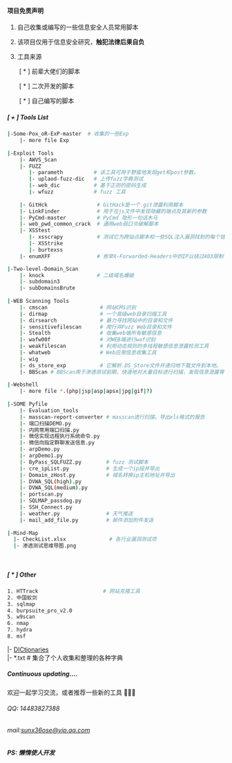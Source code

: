 ####  项目免责声明



1. 自己收集或编写的一些信息安全人员常用脚本

2. 该项目仅用于信息安全研究，<b>触犯法律后果自负</b>

3. 工具来源

   ​	[ * ] 前辈大佬们的脚本

   ​	[ * ] 二次开发的脚本

   ​	[ * ] 自己编写的脚本

   

##### [ + ] Tools List

```bash
|-Some-Pox_oR-ExP-master  # 收集的一些Exp
	|- more file Exp
	
|-Exploit Tools		
	|- AWVS_Scan           
	|- FUZZ
	   |- parameth          # 该工具可用于野蛮地发现get和post参数。
	   |- uplaod-fuzz-dic   # 上传fuzz字典测试
	   |- web_dic           # 基于正则的密码生成
	   |- wfuzz             # fuzz 工具
			
	|- GitHck                # GitHack是一个.git泄露利用脚本
	|- LinkFinder            # 用于在js文件中发现隐藏的端点及其新的参数
	|- PyCmd-master          # PyCmd 隐形一句话木马
	|- web_pwd_common_crack  # 通用web弱口令破解脚本
	|- XSStest
	   |- xsscrapy           # 测试它为跨站点脚本和一些SQL注入漏洞找到的每个链接
	   |- XSStrike
	   |- burtexss
	|- enumXFF               # 枚举X-Forwarded-Headers中的IP以绕过403限制

|-Two-level-Domain_Scan
	|- knock                 # 二级域名爆破
	|- subdomain3
	|- subDomainsBrute
	
|-WEB Scanning Tools
	|- cmscan                 # 网站CMS识别
	|- dirmap                 # 一个高级web目录扫描工具
	|- dirsearch              # 暴力寻找网站中的目录和文件
	|- sensitivefilescan      # 爬行并Fuzz Web目录和文件 
	|- Stealth                # 收集web端所有敏感信息
	|- wafw00f                # 对WEB端进行waf识别
	|- weakfilescan           # 利用动态规则的多线程敏感信息泄露检测工具
	|- whatweb                # Web应用信息收集工具
	|- wig									
	|- ds_store_exp           # 它解析.DS_Store文件并递归地下载文件到本地。
	|- BBScan # BBScan用于渗透测试前期，快速地对大量目标进行扫描，发现信息泄露等常见漏洞BBScan 
	
|-Webshell 
	|- more file *.(php|jsp|asp|apsx|jpg|gif|?)
	
|-SOME Pyfile
	|- Evaluation_tools
	|- masscan-report-converter # masscan进行扫描，导出xls格式的报告
	|- 端口扫描DEMO.py
	|- 内网常用端口扫描.py
	|- 微信实现远程执行系统命令.py
	|- 微信向指定群聊发送信息.py
	|- arpDemo.py
	|- arpDemo1.py
	|- ByPass_SQLFUZZ.py        # fuzz 测试脚本
	|- cre_ipList.py            # 生成一个ip段并导出
	|- Domain_zHost.py          # 域名转换ip主机地址并导出
	|- DVWA_SQL(high).py
	|- DVWA_SQL(medium).py
	|- portscan.py        
	|- SQLMAP_passdog.py
	|- SSH_Connect.py
	|- weather.py               # 天气推送
	|- mail_add_file.py         # 邮件添加附件发送
	
|-Mind-Map
  |- CheckList.xlsx              # 各行业漏洞测试项
  |- 渗透测试思维导图.png
  
  


```

##### [ * ] Other
```bash
1. HTTrack                     # 网站克隆工具
2. 中国蚁剑   
3. sqlmap
4. burpsuite_pro_v2.0   
5. w9scan
6. nmap
7. hydra
8. msf

```

|- [DICtionaries](https://github.com/ppbibo/Frequently-used-Dic)   
	|- *.txt               # 集合了个人收集和整理的各种字典



##### Continuous updating....



欢迎一起学习交流，或者推荐一些新的工具 👏👏👏

###### QQ: 14483827388

###### mail:sunx36ose@vip.qq.com



##### PS: 懒惰使人开发


